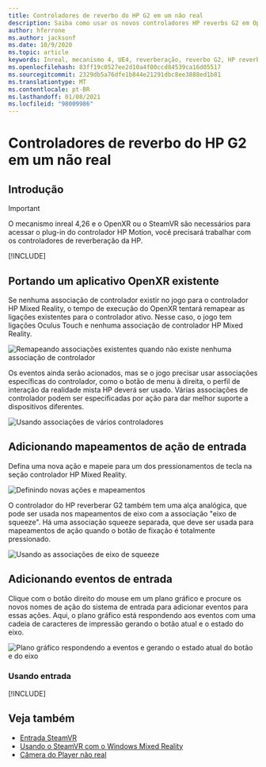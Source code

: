 ```yaml
---
title: Controladores de reverbo do HP G2 em um não real
description: Saiba como usar os novos controladores HP reverbs G2 em OpenXR e SteamVR para aplicativos inreais de realidade misturada.
author: hferrone
ms.author: jacksonf
ms.date: 10/9/2020
ms.topic: article
keywords: Inreal, mecanismo 4, UE4, reverberação, reverbo G2, HP reverbs G2, realidade misturada, desenvolvimento, controladores de movimento, entrada do usuário, recursos, novo projeto, emulador, documentação, guias, recursos, hologramas, desenvolvimento de jogos, headset de realidade misturada, headset de realidade mista do Windows, headset da realidade virtual
ms.openlocfilehash: 83ff19c0527ee2d10a4f00ccd84539ca16d05517
ms.sourcegitcommit: 2329db5a76dfe1b844e21291dbc8ee3888ed1b81
ms.translationtype: MT
ms.contentlocale: pt-BR
ms.lasthandoff: 01/08/2021
ms.locfileid: "98009986"
---
```

# <a name="hp-reverb-g2-controllers-in-unreal"></a>Controladores de reverbo do HP G2 em um não real 

## <a name="getting-started"></a>Introdução

> [!IMPORTANT]
> O mecanismo inreal 4,26 e o OpenXR ou o SteamVR são necessários para acessar o plug-in do controlador HP Motion, você precisará trabalhar com os controladores de reverberação da HP.

[!INCLUDE[](includes/tabs-g2-controllers-in-unreal.md)]

## <a name="porting-an-existing-openxr-app"></a>Portando um aplicativo OpenXR existente 

Se nenhuma associação de controlador existir no jogo para o controlador HP Mixed Reality, o tempo de execução do OpenXR tentará remapear as ligações existentes para o controlador ativo.  Nesse caso, o jogo tem ligações Oculus Touch e nenhuma associação de controlador HP Mixed Reality.

![Remapeando associações existentes quando não existe nenhuma associação de controlador](images/reverb-g2-img-04.png)

Os eventos ainda serão acionados, mas se o jogo precisar usar associações específicas do controlador, como o botão de menu à direita, o perfil de interação da realidade mista HP deverá ser usado.  Várias associações de controlador podem ser especificadas por ação para dar melhor suporte a dispositivos diferentes.
   
![Usando associações de vários controladores](images/reverb-g2-img-05.png)

## <a name="adding-input-action-mappings"></a>Adicionando mapeamentos de ação de entrada 

Defina uma nova ação e mapeie para um dos pressionamentos de tecla na seção controlador HP Mixed Reality.

![Definindo novas ações e mapeamentos](images/reverb-g2-img-02.png)

O controlador do HP reverberar G2 também tem uma alça analógica, que pode ser usada nos mapeamentos de eixo com a associação "eixo de squeeze".  Há uma associação squeeze separada, que deve ser usada para mapeamentos de ação quando o botão de fixação é totalmente pressionado. 

![Usando as associações de eixo de squeeze](images/reverb-g2-img-03.png)

## <a name="adding-input-events"></a>Adicionando eventos de entrada

Clique com o botão direito do mouse em um plano gráfico e procure os novos nomes de ação do sistema de entrada para adicionar eventos para essas ações.  Aqui, o plano gráfico está respondendo aos eventos com uma cadeia de caracteres de impressão gerando o botão atual e o estado do eixo.

![Plano gráfico respondendo a eventos e gerando o estado atual do botão e do eixo](images/reverb-g2-img-06.png)

### <a name="using-input"></a>Usando entrada 

[!INCLUDE[](includes/tabs-g2-controller-mapping-in-unreal.md)]

## <a name="see-also"></a>Veja também
* [Entrada SteamVR](https://docs.unrealengine.com/Platforms/VR/SteamVR/HowTo/SteamVRInput/index.html)
* [Usando o SteamVR com o Windows Mixed Reality](https://docs.microsoft.com/windows/mixed-reality/enthusiast-guide/using-steamvr-with-windows-mixed-reality)
* [Câmera do Player não real](https://docs.unrealengine.com/Programming/Tutorials/PlayerCamera/3/index.html)